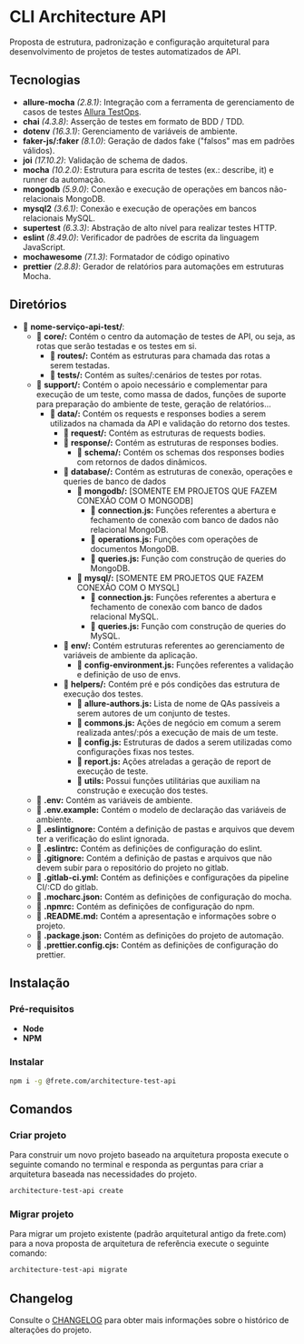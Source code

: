 # CLI Architecture API

Proposta de estrutura, padronização e configuração arquitetural para desenvolvimento de projetos de testes automatizados de API.

## Tecnologias

- **allure-mocha** *(2.8.1)*: Integração com a ferramenta de gerenciamento de casos de testes [Allura TestOps](https://qameta.io/).
- **chai** *(4.3.8)*: Asserção de testes em formato de BDD / TDD.
- **dotenv** *(16.3.1)*: Gerenciamento de variáveis de ambiente.
- **faker-js/:faker** *(8.1.0)*: Geração de dados fake ("falsos" mas em padrões válidos).
- **joi** *(17.10.2)*: Validação de schema de dados.
- **mocha** *(10.2.0)*: Estrutura para escrita de testes (ex.: describe, it) e runner da automação.
- **mongodb** *(5.9.0)*: Conexão e execução de operações em bancos não-relacionais MongoDB.
- **mysql2** *(3.6.1)*: Conexão e execução de operações em bancos relacionais MySQL.
- **supertest** *(6.3.3)*: Abstração de alto nível para realizar testes HTTP.
- **eslint** *(8.49.0)*: Verificador de padrões de escrita da linguagem JavaScript.
- **mochawesome** *(7.1.3)*: Formatador de código opinativo
- **prettier** *(2.8.8)*: Gerador de relatórios para automações em estruturas Mocha.

## Diretórios

- 📂  **nome-serviço-api-test/**:
  - 📂 **core/:** Contém o centro da automação de testes de API, ou seja, as rotas que serão testadas e os testes em si.
    - 📂 **routes/:** Contém as estruturas para chamada das rotas a serem testadas.
    - 📂 **tests/:** Contém as suítes/:cenários de testes por rotas.
  - 📂 **support/:** Contém o apoio necessário e complementar para execução de um teste, como massa de dados, funções de suporte para preparação do ambiente de teste, geração de relatórios...
    - 📂 **data/:** Contém os requests e responses bodies a serem utilizados na chamada da API e validação do retorno dos testes.
      - 📂 **request/:** Contém as estruturas de requests bodies.
      - 📂 **response/:** Contém as estruturas de responses bodies.
        - 📂 **schema/:** Contém os schemas dos responses bodies com retornos de dados dinâmicos.
      - 📂 **database/:** Contém as estruturas de conexão, operações e queries de banco de dados
        - 📂 **mongodb/:** [SOMENTE EM PROJETOS QUE FAZEM CONEXÃO COM O MONGODB]
          - 📄 **connection.js:** Funções referentes a abertura e fechamento de conexão com banco de dados não relacional MongoDB.
          - 📄 **operations.js:** Funções com operações de documentos MongoDB.
          - 📄 **queries.js:** Função com construção de queries do MongoDB.
        - 📂 **mysql/:** [SOMENTE EM PROJETOS QUE FAZEM CONEXÃO COM O MYSQL]
          - 📄 **connection.js:** Funções referentes a abertura e fechamento de conexão com banco de dados relacional MySQL.
          - 📄 **queries.js:** Função com construção de queries do MySQL.
      - 📂 **env/:** Contém estruturas referentes ao gerenciamento de variáveis de ambiente da aplicação.
        - 📄 **config-environment.js:** Funções referentes a validação e definição de uso de envs.
      - 📂 **helpers/:** Contém pré e pós condições das estrutura de execução dos testes.
        - 📄 **allure-authors.js:** Lista de nome de QAs passíveis a serem autores de um conjunto de testes.
        - 📄 **commons.js:** Ações de negócio em comum a serem realizada antes/:pós a execução de mais de um teste.
        - 📄 **config.js:** Estruturas de dados a serem utilizadas como configurações fixas nos testes.
        - 📄 **report.js:** Ações atreladas a geração de report de execução de teste.
        - 📄 **utils:** Possui funções utilitárias que auxiliam na construção e execução dos testes.
  - 📄 **.env:** Contém as variáveis de ambiente.
  - 📄 **.env.example:** Contém o modelo de declaração das variáveis de ambiente.
  - 📄 **.eslintignore:** Contém a definição de pastas e arquivos que devem ter a verificação do eslint ignorada.
  - 📄 **.eslintrc:** Contém as definições de configuração do eslint.
  - 📄 **.gitignore:** Contém a definição de pastas e arquivos que não devem subir para o repositório do projeto no gitlab.
  - 📄 **.gitlab-ci.yml:** Contém as definições e configurações da pipeline CI/:CD do gitlab.
  - 📄 **.mocharc.json:** Contém as definições de configuração do mocha.
  - 📄 **.npmrc:** Contém as definições de configuração do npm.
  - 📄 **.README.md:** Contém a apresentação e informações sobre o projeto.
  - 📄 **.package.json:** Contém as definições do projeto de automação.
  - 📄 **.prettier.config.cjs:** Contém as definições de configuração do prettier.

## Instalação

### Pré-requisitos

- **Node**
- **NPM**

### Instalar

```bash
npm i -g @frete.com/architecture-test-api
```

## Comandos

### Criar projeto

Para construir um novo projeto baseado na arquitetura proposta execute o seguinte comando no terminal e responda as perguntas para criar a arquitetura baseada nas necessidades do projeto.

```bash
architecture-test-api create
```

### Migrar projeto

Para migrar um projeto existente (padrão arquitetural antigo da frete.com) para a nova proposta de arquitetura de referência execute o seguinte comando:

```bash
architecture-test-api migrate
```

## Changelog

Consulte o [CHANGELOG](./CHANGELOG.md) para obter mais informações sobre o histórico de alterações do projeto.
